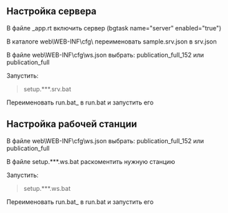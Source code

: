 ## Настройка сервера 


В файле _app.rt включить сервер (bgtask name="server" enabled="true") 

В каталоге web\WEB-INF\cfg\ переименовать sample.srv.json в srv.json

В файле web\WEB-INF\cfg\ws.json выбрать: publication_full_152 или publication_full

Запустить:

>setup.***.srv.bat

Переименовать run.bat_ в run.bat и запустить его



## Настройка рабочей станции


В файле web\WEB-INF\cfg\ws.json выбрать: publication_full_152 или publication_full

В файле setup.***.ws.bat раскоментить нужную станцию

Запустить:

>setup.***.ws.bat

Переименовать run.bat_ в run.bat и запустить его
